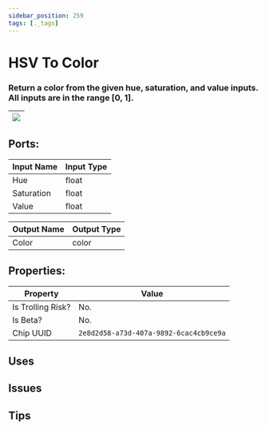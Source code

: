 ```yaml
---
sidebar_position: 259
tags: [._tags]
---
```


# HSV To Color


### Return a color from the given hue, saturation, and value inputs. All inputs are in the range [0, 1].

| ![](https://images-ext-2.discordapp.net/external/MPmIaQzlEPmgGWlgi-WxBBXt0Bjv_zWPkg1y1f_sy3s/https/www.recroomcircuits.com/image/circuit/absolute-value?width=206&height=108) |
|-----|

## Ports:

| Input Name | Input Type |
|-----------|-----------|
| Hue | float |
| Saturation | float |
| Value | float |

| Output Name | Output Type |
|-----------|-----------|
| Color | color |

## Properties:

| Property  | Value |
|-------------------|-----------|
| Is Trolling Risk? | No. |
| Is Beta? | No. |
| Chip UUID | `2e8d2d58-a73d-407a-9892-6cac4cb9ce9a` |

## Uses

## Issues

## Tips